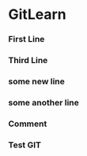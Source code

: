 # GitLearn

### First Line

### Third Line

### some new line

### some another line

### Comment

### Test GIT
